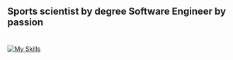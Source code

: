 ## Sports scientist by degree Software Engineer by passion
#
[![My Skills](https://skillicons.dev/icons?i=react,css,tailwind,ts,graphql,nodejs,aws,py&perline=4)](https://skillicons.dev)
